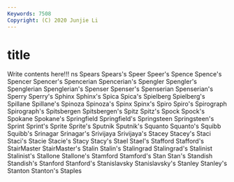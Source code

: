 ```yaml
---
Keywords: 7508
Copyright: (C) 2020 Junjie Li
---
```


# title

Write contents here!!!
ns 
Spears 
Spears's 
Speer 
Speer's
Spence 
Spence's 
Spencer 
Spencer's 
Spencerian 
Spencerian's 
Spengler 
Spengler's 
Spenglerian 
Spenglerian's
Spenser 
Spenser's 
Spenserian 
Spenserian's 
Sperry 
Sperry's 
Sphinx 
Sphinx's 
Spica 
Spica's
Spielberg 
Spielberg's 
Spillane 
Spillane's 
Spinoza 
Spinoza's 
Spinx 
Spinx's 
Spiro 
Spiro's
Spirograph 
Spirograph's 
Spitsbergen 
Spitsbergen's 
Spitz 
Spitz's 
Spock 
Spock's 
Spokane 
Spokane's
Springfield 
Springfield's 
Springsteen 
Springsteen's 
Sprint 
Sprint's 
Sprite 
Sprite's 
Sputnik 
Sputnik's
Squanto 
Squanto's 
Squibb 
Squibb's 
Srinagar 
Srinagar's 
Srivijaya 
Srivijaya's 
Stacey 
Stacey's
Staci 
Staci's 
Stacie 
Stacie's 
Stacy 
Stacy's 
Stael 
Stael's 
Stafford 
Stafford's
StairMaster 
StairMaster's 
Stalin 
Stalin's 
Stalingrad 
Stalingrad's 
Stalinist 
Stalinist's 
Stallone 
Stallone's
Stamford 
Stamford's 
Stan 
Stan's 
Standish 
Standish's 
Stanford 
Stanford's 
Stanislavsky 
Stanislavsky's
Stanley 
Stanley's 
Stanton 
Stanton's 
Staples 
